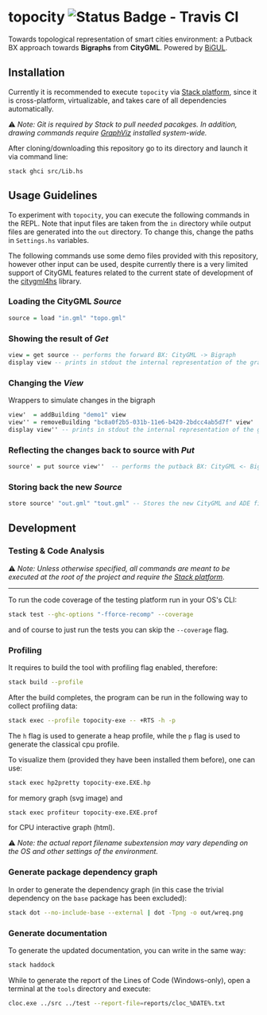 # topocity ![Status Badge - Travis CI](https://travis-ci.com/ennioVisco/topocity.svg?branch=master)
Towards topological representation of smart cities environment: a Putback BX approach towards **Bigraphs** from **CityGML**.
Powered by [BiGUL][5d8ff35d].

## Installation
Currently it is recommended to execute `topocity` via [Stack platform][45cc488c], since it is cross-platform, virtualizable, and takes care of all dependencies automatically.

:warning: _Note: Git is required by Stack to pull needed pacakges. In addition, drawing commands require [GraphViz][927a319c] installed system-wide._

After cloning/downloading this repository go to its directory and
launch it via command line:


```
stack ghci src/Lib.hs
```

## Usage Guidelines

To experiment with `topocity`, you can execute the following commands in the REPL. Note that input files are taken from the `in` directory while output files are generated into the `out` directory. To change this, change the paths in `Settings.hs` variables.

The following commands use some demo files provided with this repository, however other input can be used, despite currently there is a very limited support of CityGML features related to the current state of development of the [citygml4hs][4d6757c3] library.

### Loading the CityGML _Source_

```haskell
source = load "in.gml" "topo.gml"
```

### Showing the result of _Get_

```haskell
view = get source -- performs the forward BX: CityGML -> Bigraph
display view -- prints in stdout the internal representation of the graph
```

### Changing the _View_

Wrappers to simulate changes in the bigraph

```haskell
view'  = addBuilding "demo1" view
view'' = removeBuilding "bc8a0f2b5-031b-11e6-b420-2bdcc4ab5d7f" view'
display view'' -- prints in stdout the internal representation of the graph
```

### Reflecting the changes back to source with _Put_

```haskell
source' = put source view''  -- performs the putback BX: CityGML <- Bigraph
```

### Storing back the new _Source_

```haskell
store source' "out.gml" "tout.gml" -- Stores the new CityGML and ADE files
```

## Development

### Testing & Code Analysis
:warning: _Note: Unless otherwise specified, all commands are meant to be executed at the root of the project and require the [Stack platform][45cc488c]._

---
To run the code coverage of the testing platform run in your OS's CLI:

```sh
stack test --ghc-options "-fforce-recomp" --coverage
```

and of course to just run the tests you can skip the `--coverage` flag.

### Profiling
It requires to build the tool with profiling flag enabled, therefore:

```sh
stack build --profile
```

After the build completes, the program can be run in the following way to collect profiling data:
```sh
stack exec --profile topocity-exe -- +RTS -h -p
```
The `h` flag is used to generate a heap profile, while the `p` flag is used to generate the classical cpu profile.

To visualize them (provided they have been installed them before), one can use:
```sh
stack exec hp2pretty topocity-exe.EXE.hp
```
for memory graph (svg image) and
```sh
stack exec profiteur topocity-exe.EXE.prof
```
for CPU interactive graph (html).

:warning: _Note: the actual report filename subextension may vary depending on the OS and other settings of the environment._

### Generate package dependency graph
In order to generate the dependency graph (in this case the trivial dependency on the `base` package has been excluded):

```sh
stack dot --no-include-base --external | dot -Tpng -o out/wreq.png
```

### Generate documentation

To generate the updated documentation, you can write in the same way:

```sh
stack haddock
```

While to generate the report of the Lines of Code (Windows-only), open a terminal at the `tools` directory and execute:
```sh
cloc.exe ../src ../test --report-file=reports/cloc_%DATE%.txt
```

[4d6757c3]: https://github.com/ennioVisco/citygml4hs "citygml4hs"

[927a319c]: https://www.graphviz.org/ "GraphViz"

[45cc488c]: https://haskellstack.org "Haskell Stack Website"

[5d8ff35d]: https://bitbucket.org/prl_tokyo/bigul/ "BiGUL: The Bidirectional Generic Update Language"
